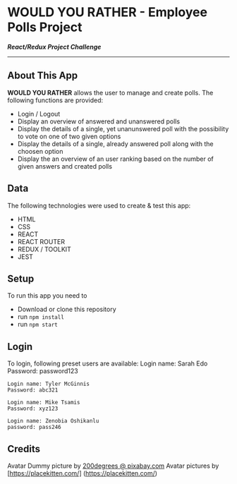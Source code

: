 # WOULD YOU RATHER - Employee Polls Project
***React/Redux Project Challenge***
___
## About This App
**WOULD YOU RATHER** allows the user to manage and create polls. 
The following functions are provided: 
- Login / Logout
- Display an overview of answered and unanswered polls
- Display the details of a single, yet unanunswered poll with the possibility to vote on one of two given options
- Display the details of a single, already answered poll along with the choosen option
- Display the an overview of an user ranking based on the number of given answers and created polls

## Data
The following technologies were used to create & test this app:
- HTML
- CSS
- REACT
- REACT ROUTER
- REDUX / TOOLKIT
- JEST

## Setup
To run this app you need to 
- Download or clone this repository
- run ```npm install```
- run ```npm start```

## Login
To login, following preset users are available: 
    Login name: Sarah Edo
    Password: password123
   
    Login name: Tyler McGinnis
    Password: abc321
    
    Login name: Mike Tsamis
    Password: xyz123
      
    Login name: Zenobia Oshikanlu
    password: pass246


## Credits
Avatar Dummy picture by [200degrees @ pixabay.com](https://pixabay.com/de/vectors/benutzerbild-symbol-platzhalter-1606939/)
Avatar pictures by [https://placekitten.com/] (https://placekitten.com/)


